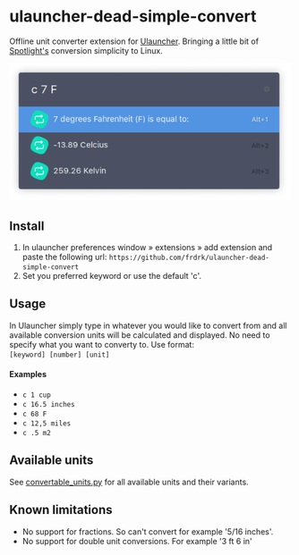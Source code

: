 # ulauncher-dead-simple-convert
Offline unit converter extension for [Ulauncher](https://ulauncher.io/). Bringing a little bit of [Spotlight's](https://en.wikipedia.org/wiki/Spotlight_(software)) conversion simplicity to Linux.

![Dead Simple Convert Screenshot](docs/dsc-screenshot.png)

## Install
1. In ulauncher preferences window » extensions » add extension and paste the following url: `https://github.com/frdrk/ulauncher-dead-simple-convert`
2. Set you preferred keyword or use the default 'c'.


## Usage
In Ulauncher simply type in whatever you would like to convert from and all available conversion units will be calculated and displayed. No need to specify what you want to converty to. Use format:  
`[keyword] [number] [unit]`

#### Examples
- `c 1 cup`
- `c 16.5 inches`
- `c 68 F`
- `c 12,5 miles`
- `c .5 m2`


## Available units
See [convertable_units.py](https://github.com/frdrk/ulauncher-dead-simple-convert/blob/master/convertable_units.py) for all available units and their variants.

## Known limitations
- No support for fractions. So can't convert for example '5/16 inches'. 
- No support for double unit conversions. For example '3 ft 6 in'